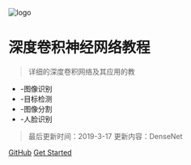 ![logo](_media/icon.svg)

# 深度卷积神经网络教程

> 详细的深度卷积网络及其应用的教

* -图像识别
* -目标检测
* -图像分割
* -人脸识别

>最后更新时间：2019-3-17  更新内容：DenseNet

[GitHub](https://github.com/DataXujing/CNN-paper2)
[Get Started](/zh-cn/index)